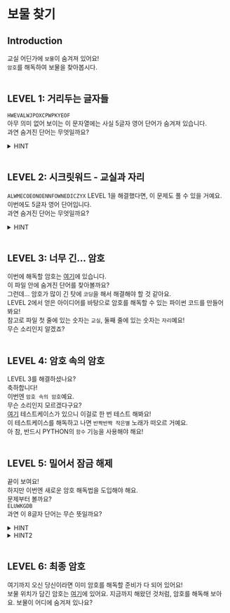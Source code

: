 # 보물 찾기

## Introduction
교실 어딘가에 `보물`이 숨겨져 있어요!  
`암호`를 해독하여 보물을 찾아봅시다.  
<br>

## LEVEL 1: 거리두는 글자들
`HWEVALWJPOXCPWPKYEOF`  
아무 의미 없어 보이는 이 문자열에는 사실 5글자 영어 단어가 숨겨져 있습니다.  
과연 숨겨진 단어는 무엇일까요?  
<details><summary>HINT</summary>
글자들이 거리를 두고 있다는 게 어떤 뜻일까요?
</details>
<br>

## LEVEL 2: 시크릿워드 - 교실과 자리
`ALWMECOEONOENNFOWNEDICZYX`
LEVEL 1을 해결했다면, 이 문제도 풀 수 있을 거예요.  
이번에도 5글자 영어 단어입니다.  
과연 숨겨진 단어는 무엇일까요?  
<details><summary>HINT</summary>
어제 학교에서 화장실을 갔다가 교실에 돌아왔는데, 내 자리에 누가 앉아있더라? 근데 알고 봤더니 내가 옆교실에 들어갔더라고.  
</details>
<br>

## LEVEL 3: 너무 긴... 암호
이번에 해독할 암호는 [여기](https://github.com/happyhddey/pythonSimpleProject/blob/main/project/treasureHunt/tooLongCode.txt)에 있습니다.  
이 파일 안에 숨겨진 단어를 찾아볼까요?  
그런데... 암호가 많이 긴 탓에 `코딩`을 해서 해결해야 할 것 같아요.  
LEVEL 2에서 얻은 아이디어를 바탕으로 암호를 해독할 수 있는 파이썬 코드를 만들어봐요!  
참고로 파일 첫 줄에 있는 숫자는 `교실`, 둘째 줄에 있는 숫자는 `자리`예요!  
무슨 소리인지 알겠죠?  
<br>

## LEVEL 4: 암호 속의 암호
LEVEL 3를 해결하셨나요?  
축하합니다!  
이번엔 `암호 속의 암호`예요.  
무슨 소리인지 모르겠다구요?  
[여기](https://github.com/happyhddey/pythonSimpleProject/blob/main/project/treasureHunt/codeInCode.txt) 테스트케이스가 있으니 이걸로 한 번 테스트 해봐요!  
이 테스트케이스를 해독하고 나면 `반짝반짝 작은별` 노래가 떠오르 거예요.  
아 참, 반드시 PYTHON의 `함수` 기능을 사용해야 해요!  
<br>

## LEVEL 5: 밀어서 잠금 해제
끝이 보여요!  
하지만 이번엔 새로운 암호 해독법을 도입해야 해요.  
문제부터 볼까요?  
`ELUWKGDB`  
과연 이 8글자 단어는 무슨 뜻일까요?  
<details><summary>HINT</summary>
밀어서 잠금 해제? 뭘 어떻게 밀라는 말일까요?
</details>
<details><summary>HINT2</summary>
제가 볼 땐... 3번 민 것 같아요.
</details>
<br>

## LEVEL 6: 최종 암호
여기까지 오신 당신이라면 이미 암호를 해독할 준비가 다 되어 있어요!  
보물 위치가 담긴 암호는 [여기](https://github.com/happyhddey/pythonSimpleProject/blob/main/project/treasureHunt/finalCode.txt)에 있어요.
지금까지 해왔던 것처럼, 암호를 해독해 보아요.
보물이 어디에 숨겨져 있나요?
<br>
<br>
<br>
